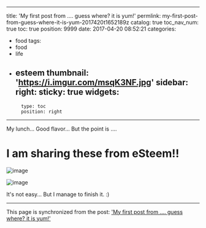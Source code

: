 
---
title: 'My first post from .... guess where? it is yum!'
permlink: my-first-post-from-guess-where-it-is-yum-2017420t1652189z
catalog: true
toc_nav_num: true
toc: true
position: 9999
date: 2017-04-20 08:52:21
categories:
- food
tags:
- food
- life
- esteem
thumbnail: 'https://i.imgur.com/msqK3NF.jpg'
sidebar:
    right:
        sticky: true
widgets:
    -
        type: toc
        position: right
---


My lunch... Good flavor... But the point is .... 

# I am sharing these from eSteem!!

![image](https://i.imgur.com/msqK3NF.jpg)

 ![image](https://i.imgur.com/c5hhVCN.jpg)

It's not easy... But I manage to finish it. :)

- - -

This page is synchronized from the post: ['My first post from .... guess where? it is yum!'](https://steemit.com/@deanliu/my-first-post-from-guess-where-it-is-yum-2017420t1652189z)
